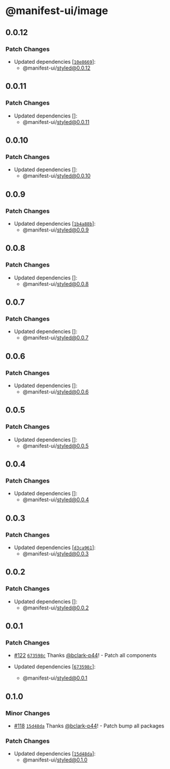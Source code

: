 # @manifest-ui/image

## 0.0.12

### Patch Changes

- Updated dependencies
  [[`10e8669`](https://github.com/project44/manifest-ui/commit/10e86695f5fafa5f23bd6f7225c36062aafd8119)]:
  - @manifest-ui/styled@0.0.12

## 0.0.11

### Patch Changes

- Updated dependencies []:
  - @manifest-ui/styled@0.0.11

## 0.0.10

### Patch Changes

- Updated dependencies []:
  - @manifest-ui/styled@0.0.10

## 0.0.9

### Patch Changes

- Updated dependencies
  [[`1b4a88b`](https://github.com/project44/manifest-ui/commit/1b4a88b5cb40b4694feec637ff492a0d0a611c30)]:
  - @manifest-ui/styled@0.0.9

## 0.0.8

### Patch Changes

- Updated dependencies []:
  - @manifest-ui/styled@0.0.8

## 0.0.7

### Patch Changes

- Updated dependencies []:
  - @manifest-ui/styled@0.0.7

## 0.0.6

### Patch Changes

- Updated dependencies []:
  - @manifest-ui/styled@0.0.6

## 0.0.5

### Patch Changes

- Updated dependencies []:
  - @manifest-ui/styled@0.0.5

## 0.0.4

### Patch Changes

- Updated dependencies []:
  - @manifest-ui/styled@0.0.4

## 0.0.3

### Patch Changes

- Updated dependencies
  [[`d3ca961`](https://github.com/project44/manifest-ui/commit/d3ca961f66d0d696b332ea688d98fac2fdf025e5)]:
  - @manifest-ui/styled@0.0.3

## 0.0.2

### Patch Changes

- Updated dependencies []:
  - @manifest-ui/styled@0.0.2

## 0.0.1

### Patch Changes

- [#122](https://github.com/project44/manifest-ui/pull/122)
  [`673598c`](https://github.com/project44/manifest-ui/commit/673598c6ae79e667f2933a8adaf9fd763998e464)
  Thanks [@bclark-p44](https://github.com/bclark-p44)! - Patch all components

- Updated dependencies
  [[`673598c`](https://github.com/project44/manifest-ui/commit/673598c6ae79e667f2933a8adaf9fd763998e464)]:
  - @manifest-ui/styled@0.0.1

## 0.1.0

### Minor Changes

- [#118](https://github.com/project44/manifest-ui/pull/118)
  [`15d48da`](https://github.com/project44/manifest-ui/commit/15d48da5d9a80ff1c1cca8e34d831e799d397d3c)
  Thanks [@bclark-p44](https://github.com/bclark-p44)! - Patch bump all packages

### Patch Changes

- Updated dependencies
  [[`15d48da`](https://github.com/project44/manifest-ui/commit/15d48da5d9a80ff1c1cca8e34d831e799d397d3c)]:
  - @manifest-ui/styled@0.1.0
